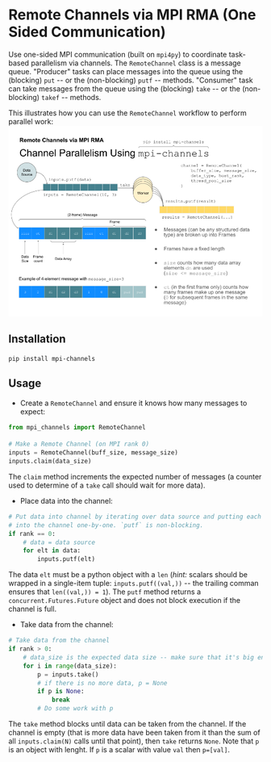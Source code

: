 # Remote Channels via MPI RMA (One Sided Communication)

Use one-sided MPI communication (built on `mpi4py`) to coordinate task-based
parallelism via channels. The `RemoteChannel` class is a message queue.
"Producer" tasks can place messages into the queue using the (blocking) `put`
-- or the (non-blocking) `putf` -- methods. "Consumer" task can take messages
from the queue using the (blocking) `take` -- or the (non-blocking) `takef` --
methods.

This illustrates how you can use the `RemoteChannel` workflow to perform
parallel work:
![RemoteChannel](examples/illustrations/RemoteChannel.png)

## Installation

```
pip install mpi-channels
```

## Usage

* Create a `RemoteChannel` and ensure it knows how many messages to expect:

```python
from mpi_channels import RemoteChannel

# Make a Remote Channel (on MPI rank 0)
inputs = RemoteChannel(buff_size, message_size)
inputs.claim(data_size)
```

The `claim` method increments the expected number of messages (a counter used
to determine of a `take` call should wait for more data).

* Place data into the channel:

```python
# Put data into channel by iterating over data source and putting each element
# into the channel one-by-one. `putf` is non-blocking.
if rank == 0:
    # data = data source
    for elt in data:
        inputs.putf(elt)
```

The data `elt` must be a python object with a `len` (*hint:* scalars should be
wrapped in a single-item tuple: `inputs.putf((val,))` -- the trailing comman
ensures that `len((val,)) = 1`). The `putf` method returns a
`concurrent.Futures.Future` object and does not block execution if the channel
is full.

* Take data from the channel:

```python
# Take data from the channel
if rank > 0:
    # data_size is the expected data size -- make sure that it's big enough.
    for i in range(data_size):
        p = inputs.take()
        # if there is no more data, p = None
        if p is None:
            break
        # Do some work with p
```

The `take` method blocks until data can be taken from the channel. If the
channel is empty (that is more data have been taken from it than the sum of all
`inputs.claim(N)` calls until that point), then `take` returns `None`. Note
that `p` is an object with lenght. If `p` is a scalar with value `val` then
`p=[val]`.
